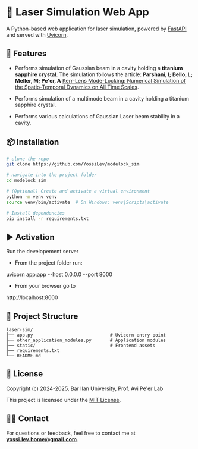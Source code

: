 # 🔦 Laser Simulation Web App

A Python-based web application for laser simulation, powered by [FastAPI](https://fastapi.tiangolo.com/) and served with [Uvicorn](https://www.uvicorn.org/).

## 🚀 Features

- Performs simulation of Gaussian beam in a cavity holding a **titanium sapphire crystal**. The simulation
follows the article: 
**Parshani, I; Bello, L; Meller, M; Pe'er, A**
[Kerr-Lens Mode-Locking: Numerical Simulation of the Spatio-Temporal Dynamics on All Time Scales](https://doi.org/10.3390/app122010354).

- Performs simulation of a multimode beam in a cavity holding a titanium sapphire crystal.

- Performs various calculations of Gaussian Laser beam stability in a cavity.

## 📦 Installation

```bash
# clone the repo
git clone https://github.com/YossiLev/modelock_sim

# navigate into the project folder
cd modelock_sim

# (Optional) Create and activate a virtual environment
python -m venv venv
source venv/bin/activate  # On Windows: venv\Scripts\activate

# Install dependencies
pip install -r requirements.txt
```

## ▶️ Activation
Run the developement server

- From the project folder run:

uvicorn app:app --host 0.0.0.0 --port 8000

- From your browser go to

http://localhost:8000


## 📁 Project Structure
```
laser-sim/
├── app.py                             # Uvicorn entry point
├── other_application_modules.py       # Application modules
├── static/                            # Frontend assets
├── requirements.txt
└── README.md
```

## 📄 License
Copyright (c) 2024-2025, Bar Ilan University, Prof. Avi Pe'er Lab

This project is licensed under the [MIT License](https://opensource.org/license/mit).

## 🙋‍♂️ Contact
For questions or feedback, feel free to contact me at **yossi.lev.home@gmail.com**.
